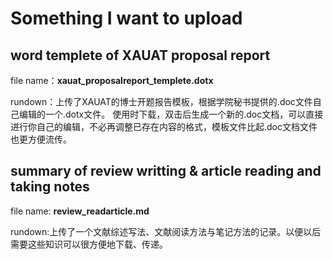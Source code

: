 # Something I want to upload

## word templete of XAUAT proposal report

file name：**xauat_proposalreport_templete.dotx**

rundown：上传了XAUAT的博士开题报告模板，根据学院秘书提供的.doc文件自己编辑的一个.dotx文件。
使用时下载，双击后生成一个新的.doc文档，可以直接进行你自己的编辑，不必再调整已存在内容的格式，模板文件比起.doc文档文件也更方便流传。

## summary of review writting & article reading and taking notes

file name: **review_readarticle.md**

rundown:上传了一个文献综述写法、文献阅读方法与笔记方法的记录。以便以后需要这些知识可以很方便地下载、传递。
